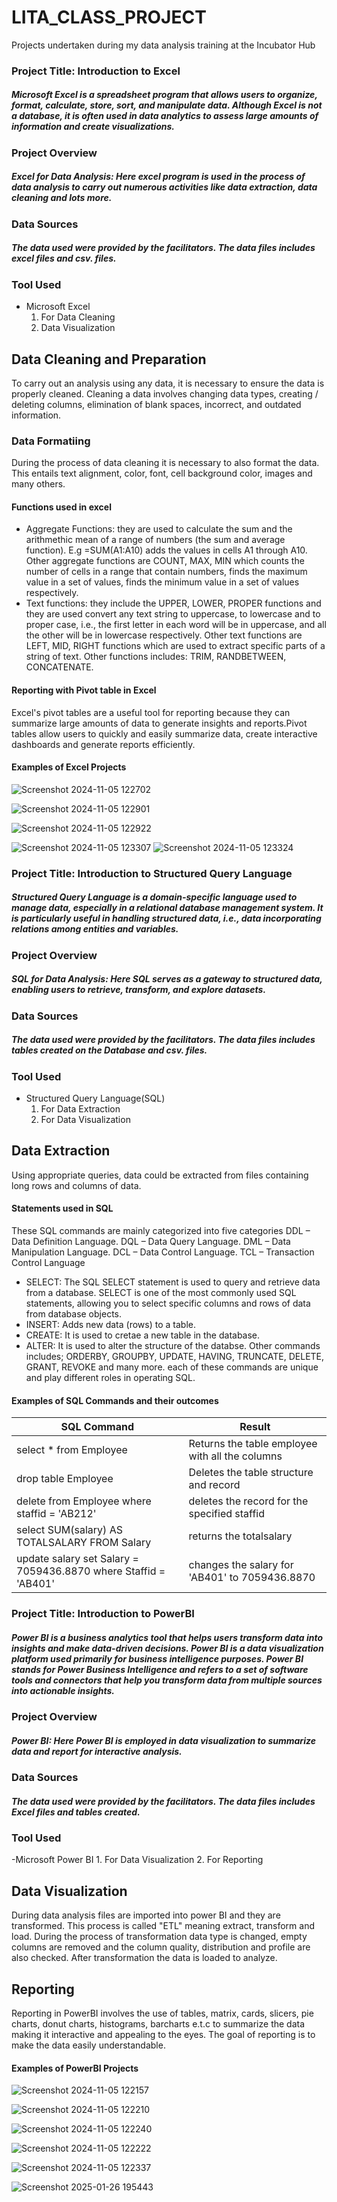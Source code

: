 # LITA_CLASS_PROJECT
Projects undertaken during my data analysis training at the Incubator Hub
### Project Title: Introduction to Excel
##### Microsoft Excel is a spreadsheet program that allows users to organize, format, calculate, store, sort, and manipulate data. Although Excel is not a database, it is often used in data analytics to assess large amounts of information and create visualizations.

### Project Overview 
##### Excel for Data Analysis: Here excel program is used in the process of data analysis to carry out numerous activities like data extraction, data cleaning and lots more. 

### Data Sources
##### The data used were provided by the facilitators. The data files includes excel files and csv. files.
### Tool Used
- Microsoft Excel 
    1.  For Data Cleaning
    3.  Data Visualization
## Data Cleaning and Preparation
  To carry out an analysis using any data, it is necessary to ensure the data is properly cleaned. Cleaning a data involves changing data types, creating / deleting columns, elimination of blank spaces, incorrect, and outdated information. 
### Data Formatiing
During the process of data cleaning it is necessary to also format the data. This entails text alignment, color, font, cell background color, images and many others.

#### Functions used in excel
- Aggregate Functions: they are used to calculate the sum and the arithmethic mean of a range of numbers (the sum and average function). E.g =SUM(A1:A10) adds the values in cells A1 through A10. Other aggregate functions are COUNT, MAX, MIN which counts the number of cells in a range that contain numbers, finds the maximum value in a set of values, finds the minimum value in a set of values respectively.
- Text functions: they include the UPPER, LOWER, PROPER functions and they are used convert any text string to uppercase, to lowercase and to proper case, i.e., the first letter in each word will be in uppercase, and all the other will be in lowercase respectively. Other text functions are LEFT, MID, RIGHT functions which are used to extract specific parts of a string of text. 
    Other functions includes: TRIM, RANDBETWEEN, CONCATENATE.

#### Reporting with Pivot table in Excel
Excel's pivot tables are a useful tool for reporting because they can summarize large amounts of data to generate insights and reports.Pivot tables allow users to quickly and easily summarize data, create interactive dashboards and generate reports efficiently.
#### Examples of Excel Projects

![Screenshot 2024-11-05 122702](https://github.com/user-attachments/assets/1158e403-1928-4022-aaaf-f31f229885e4)

![Screenshot 2024-11-05 122901](https://github.com/user-attachments/assets/b20e3f8d-af13-4da8-afa9-d7a19d212032)

![Screenshot 2024-11-05 122922](https://github.com/user-attachments/assets/ae4c010b-9f45-4886-9729-56f177ee54af)

![Screenshot 2024-11-05 123307](https://github.com/user-attachments/assets/95201d46-02e7-4f77-b96e-d920c2aa0680)
![Screenshot 2024-11-05 123324](https://github.com/user-attachments/assets/3571a8ee-671b-4932-9859-7b64c59cfb6c)


### Project Title: Introduction to Structured Query Language
##### Structured Query Language is a domain-specific language used to manage data, especially in a relational database management system. It is particularly useful in handling structured data, i.e., data incorporating relations among entities and variables.
  ### Project Overview 
##### SQL for Data Analysis: Here SQL serves as a gateway to structured data, enabling users to retrieve, transform, and explore datasets.
### Data Sources
##### The data used were provided by the facilitators. The data files includes tables created on the Database and csv. files.

### Tool Used
- Structured Query Language(SQL) 
    1.  For Data Extraction
    2.  For Data Visualization
## Data Extraction
Using appropriate queries, data could be extracted from files containing long rows and columns of data.

#### Statements used in SQL
These SQL commands are mainly categorized into five categories
DDL – Data Definition Language.
DQL – Data Query Language.
DML – Data Manipulation Language.
DCL – Data Control Language.
TCL – Transaction Control Language
- SELECT: The SQL SELECT statement is used to query and retrieve data from a database. SELECT is one of the most commonly used SQL statements, allowing you to select specific columns and rows of data from database objects.
-  INSERT: Adds new data (rows) to a table.
-  CREATE: It is used to cretae a new table in the database.
-   ALTER: It is used to alter the structure of the databse.
  Other commands includes; ORDERBY, GROUPBY, UPDATE, HAVING, TRUNCATE, DELETE, GRANT, REVOKE and many more.
each of these commands are unique and play different roles in operating SQL.

#### Examples of SQL Commands and their outcomes 
|SQL Command|Result|
|---------|---------|
|select * from Employee|Returns the table employee with all the columns|
|drop table Employee|Deletes the table structure and record|
|delete from Employee where staffid = 'AB212'|deletes the record for the specified staffid|
|select SUM(salary) AS TOTALSALARY FROM Salary|returns the totalsalary|
|update salary set Salary = 7059436.8870 where Staffid = 'AB401'|changes the salary for 'AB401' to 7059436.8870|


### Project Title: Introduction to PowerBI
##### Power BI is a business analytics tool that helps users transform data into insights and make data-driven decisions. Power BI is a data visualization platform used primarily for business intelligence purposes. Power BI stands for Power Business Intelligence and refers to a set of software tools and connectors that help you transform data from multiple sources into actionable insights.

### Project Overview 
##### Power BI: Here Power BI is employed in data visualization to summarize data and report for interactive analysis.
### Data Sources
##### The data used were provided by the facilitators. The data files includes Excel files and tables created.

### Tool Used
-Microsoft Power BI
    1.  For Data Visualization
    2.  For Reporting
    
## Data Visualization
During data analysis files are imported into power BI and they are transformed. This process is called "ETL" meaning extract, transform and load. During the process of transformation data type is changed, empty columns are removed and the column quality, distribution and profile are also checked. After transformation the data is loaded to analyze.

## Reporting
Reporting in PowerBI involves the use of tables, matrix, cards, slicers, pie charts, donut charts, histograms, barcharts e.t.c to summarize the data making it interactive and appealing to the eyes. The goal of reporting is to make the data easily understandable. 

#### Examples of PowerBI Projects

![Screenshot 2024-11-05 122157](https://github.com/user-attachments/assets/309a39f6-532b-4bdb-a45a-e29e7e0db051)

![Screenshot 2024-11-05 122210](https://github.com/user-attachments/assets/f4bdbe2e-8337-4ac1-aa3a-9d5b322a232d)

![Screenshot 2024-11-05 122240](https://github.com/user-attachments/assets/64a2e843-201a-411b-bfaa-bb3529406daa)

![Screenshot 2024-11-05 122222](https://github.com/user-attachments/assets/ddc8f40a-3a22-467f-b463-8b91e1db08ec)

![Screenshot 2024-11-05 122337](https://github.com/user-attachments/assets/6464fdfb-7fb6-4f5c-9b7a-933d77ae50ca)



![Screenshot 2025-01-26 195443](https://github.com/user-attachments/assets/2f67b4b8-9e9b-4f71-9f08-d19ec95bbc2a)
